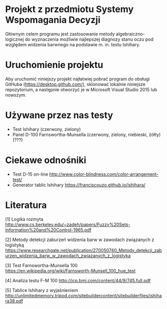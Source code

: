 # Projekt z przedmiotu Systemy Wspomagania Decyzji
Głównym celem programu jest zastosowanie metody algebraiczno-logicznej do wyznaczenia możliwie najlepszej diagnozy stanu oczu pod względem widzenia barwnego na podstawie m. in. testu Ishihary.

# Uruchomienie projektu
Aby uruchomić niniejszy projekt najłatwiej pobrać program do obsługi GitHuba (https://desktop.github.com/), sklonować lokalnie niniejsze repozytorium, a następnie otworzyć je w Microsoft Visual Studio 2015 lub nowszym.

# Używane przez nas testy
- Test Ishihary (czerwony, zielony)
- Panel D-100 Farnswortha-Munsella (czerwony, zielony, niebieski, żółty) (???)

# Ciekawe odnośniki
- Test D-15 on-line http://www.color-blindness.com/color-arrangement-test/
- Generator tablic Ishihary https://franciscouzo.github.io/ishihara/

# Literatura
[1] Logika rozmyta 
http://www.cs.berkeley.edu/~zadeh/papers/Fuzzy%20Sets-Information%20and%20Control-1965.pdf

[2] Metody detekcji zaburzeń widzenia barw w zawodach związanych z logistyką
https://www.researchgate.net/publication/270050740_Metody_detekcji_zaburzen_widzenia_barw_w_zawodach_zwiazanych_z_logistyka

[3] Test Farnswortha-Munsella 100 
https://en.wikipedia.org/wiki/Farnsworth-Munsell_100_hue_test

[4] Analiza testu F-M 100
http://jcp.bmj.com/content/44/9/745.full.pdf

[5] Tablice Ishihary z wyjaśnieniem
http://unlimitedmemory.tripod.com/sitebuildercontent/sitebuilderfiles/ishihara38.pdf
